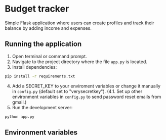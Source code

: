 # Budget tracker

Simple Flask application where users can create profiles and track their balance by adding income and expenses.

## Running the application

1. Open terminal or command prompt.
2. Navigate to the project directory where the file `app.py` is located.
3. Install dependencies: 
```bash
pip install -r requirements.txt
```
4. Add a SECRET_KEY to your enviroment variables or change it manually in `config.py` (default set to "verysecretkey").
(4.1. Set up other environment variables in `config.py` to send password reset emails from gmail.)
5. Run the development server:
```bash
python app.py
```

## Environment variables



